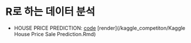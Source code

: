 # R로 하는 데이터 분석

- HOUSE PRICE PREDICTION:
  [code](/kaggle_competiton/README.md)
  [render](/kaggle_competiton/Kaggle House Price Sale Prediction.Rmd)
